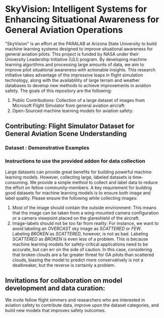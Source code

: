 # SkyVision: Intelligent Systems for Enhancing Situational Awareness for General Aviation Operations
<!-- 
Intro to SkyVision: Short description of who is doing the work, who funded it. Follow with what are the top 3 goals of this initiative. (Big Picture)
-->
"SkyVision" is an effort at the PARALAB at Arizona State University to build machine learning systems designed to improve situational awareness for general aviation pilots. This project is funded by NASA under their University Leadership Initiative (ULI) program. By developing machine learning algorithms and processing large amounts of data, we aim to improve pilot situational awareness with actionable insights. This research initiative takes advantage of the impressive leaps in flight simulation technology, along with the availablility of large terrain and weather databases to develop new methods to achieve improvements in aviation safety. The goals of this repository are the following:
1. Public Contributions: Collection of a large dataset of images from Microsoft Flight Simulator from general aviation aircraft:
2. Open-Sourced machine learning models for aviation safety:
<!-- Contributions instructions -->
## Contributing: Flight Simulator Dataset for General Aviation Scene Understanding
### Dataset : Demonstrative Examples 

### Instructions to use the provided addon for data collection
Large datasets can provide great benefits for building powerful machine learning models. However, collecting large, labeled datasets is time-consuming. We provide a simple method to collect and label data to reduce the effort on fellow community-members. A key requirement for building good datasets for machine learning models is to ensure both image and label quality. Please ensure the following while collecting images:
1. Most of the image should contain the outside environment: This means that the image can be taken from a wing-mounted camera configuration or a camera viewpoint placed on the glareshield of the aircraft.
2. Image-labels should not be too far from reality: For instance, we want to avoid labeling an *OVERCAST* sky image as *SCATTERED* or *FEW*. Labeling *BROKEN* as *SCATTERED*, however, is not as bad. Labeling *SCATTERED* as *BROKEN* is even less of a problem. This is because machine learning models for safety-critical applications need to be accurate, but can err on the side of caution. In this case, considering that broken clouds are a far greater threat for GA pilots than scattered clouds, biasing the model to predict more conservatively is not a dealbreaker, but the reverse is certainly a problem.

## Invitations for collaboration on model development and data curation:
We invite fellow flight simmers and researchers who are interested in aviation safety to contribute data, improve upon the dataset categories, and build new models that improves safety outcomes.


